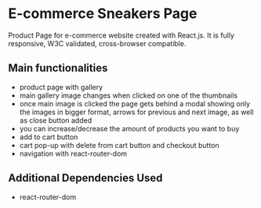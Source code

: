 # E-commerce Sneakers Page

Product Page for e-commerce website created with React.js.
It is fully responsive, W3C validated, cross-browser compatible.

## Main functionalities

-   product page with gallery
-   main gallery image changes when clicked on one of the thumbnails
-   once main image is clicked the page gets behind a modal showing only the images in bigger format, arrows for previous and next image, as well as close button added
-   you can increase/decrease the amount of products you want to buy
-   add to cart button
-   cart pop-up with delete from cart button and checkout button
-   navigation with react-router-dom

## Additional Dependencies Used

-   react-router-dom
